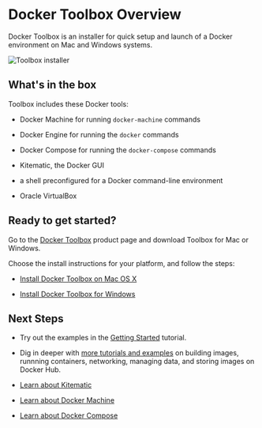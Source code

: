 <!--[metadata]>
+++
title = "Toolbox Overview"
description = "Documentation that provides an overview of Toolbox"
keywords = ["docker, documentation, about, technology, kitematic, gui, toolbox"]
[menu.main]
parent="workw_toolbox"
weight=-10
+++
<![end-metadata]-->

# Docker Toolbox Overview

Docker Toolbox is an installer for quick setup and launch of a Docker environment on Mac and Windows systems.

![Toolbox installer](images/toolbox-installer.png)

## What's in the box

Toolbox includes these Docker tools:

* Docker Machine for running `docker-machine` commands

* Docker Engine for running the `docker` commands

* Docker Compose for running the `docker-compose` commands

* Kitematic, the Docker GUI

* a shell preconfigured for a Docker command-line environment

* Oracle VirtualBox

## Ready to get started?

Go to the <a href="https://www.docker.com/products/docker-toolbox" target="_blank">Docker Toolbox</a> product page and download Toolbox for Mac or Windows.

Choose the install instructions for your platform, and follow the steps:

* [Install Docker Toolbox on Mac OS X](toolbox_install_mac.md)

* [Install Docker Toolbox for Windows](toolbox_install_windows.md)


## Next Steps

* Try out the examples in the [Getting Started](/engine/getstarted/index.md) tutorial.

* Dig in deeper with [more tutorials and examples](/engine/tutorials/index.md) on building images, runnning containers, networking, managing data, and storing images on Docker Hub.

* <a href="https://docs.docker.com/kitematic/userguide/">Learn about Kitematic</a>

* <a href="https://docs.docker.com/machine/">Learn about Docker Machine </a>

* <a href="https://docs.docker.com/compose/">Learn about Docker Compose</a>
